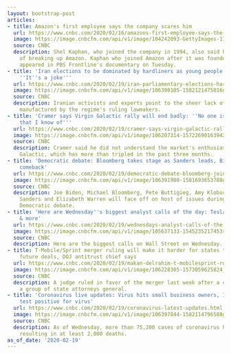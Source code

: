 ```yaml
---
layout: bootstrap-post
articles:
- title: Amazon's first employee says the company scares him
  url: https://www.cnbc.com/2020/02/16/amazons-first-employee-says-the-company-scares-him.html
  image: https://image.cnbcfm.com/api/v1/image/104242093-GettyImages-175972523.jpg?v=1582119061
  source: CNBC
  description: Shel Kaphan, who joined the company in 1994, also said he's in support
    of breaking up Amazon. Kaphan who joined Amazon after it was founded in 1994 and
    appeared in PBS Frontline's documentary on Tuesday.
- title: 'Iran elections to be dominated by hardliners as young people refuse to vote:
    ''It''s a joke'''
  url: https://www.cnbc.com/2020/02/19/iran-parliamentary-elections-hardliners-to-dominate-low-turnout-expected.html
  image: https://image.cnbcfm.com/api/v1/image/106398105-1582121475016gettyimages-iran2020parlelex1.jpg?v=1582121645
  source: CNBC
  description: Iranian activists and experts point to the sheer lack of competition
    manufactured by the regime's ruling lawmakers.
- title: 'Cramer says Virgin Galactic rally will end badly: ''No one is going to Mars
    that I know of'''
  url: https://www.cnbc.com/2020/02/19/cramer-says-virgin-galactic-rally-will-end-badly-no-one-is-going-to-mars-that-i-know-of.html
  image: https://image.cnbcfm.com/api/v1/image/106207314-15722690163942019-10-28t130946z_1961459776_rc167264bfc0_rtrmadp_3_virgin-galactic-ipo1.jpg?v=1582059583
  source: CNBC
  description: Cramer said he did not understand the market's enthusiasm for Virgin
    Galactic, which has more than tripled in the past three months.
- title: 'Democratic debate: Bloomberg takes stage as Sanders leads, Biden aims for
    comeback'
  url: https://www.cnbc.com/2020/02/19/democratic-debate-bloomberg-joins-sanders-leads-biden-seeks-comeback.html
  image: https://image.cnbcfm.com/api/v1/image/106391980-1581693653788gettyimages-1200442407.jpeg?v=1582034044
  source: CNBC
  description: Joe Biden, Michael Bloomberg, Pete Buttigieg, Amy Klobuchar, Bernie
    Sanders and Elizabeth Warren will face off on host of issues during Wednesday's
    Democratic debate.
- title: 'Here are Wednesday''s biggest analyst calls of the day: Tesla, Nvidia, Adobe
    & more'
  url: https://www.cnbc.com/2020/02/19/wednesdays-analyst-calls-of-the-day-tesla-nvidia-adobe-more.html
  image: https://image.cnbcfm.com/api/v1/image/105637133-1545235217453rtx6j4yo.jpg?v=1545235338
  source: CNBC
  description: Here are the biggest calls on Wall Street on Wednesday.
- title: T-Mobile/Sprint merger ruling will make it harder for states to challenge
    future deals, DOJ antitrust chief says
  url: https://www.cnbc.com/2020/02/19/makan-delrahim-t-mobilesprint-ruling-sets-high-bar-for-state-challenges.html
  image: https://image.cnbcfm.com/api/v1/image/106228305-1573059625824_2sc2498.jpg?v=1573059754
  source: CNBC
  description: A judge ruled in favor of the merger last week after a challenge from
    a group of state attorneys general.
- title: 'Coronavirus live updates: Virus hits small business owners, Iran says two
    test positive for virus'
  url: https://www.cnbc.com/2020/02/19/coronavirus-latest-updates.html
  image: https://image.cnbcfm.com/api/v1/image/106397844-1582114796588gettyimages-1201765361.jpeg?v=1582114849
  source: CNBC
  description: As of Wednesday, more than 75,200 cases of coronavirus have been reported,
    resulting in at least 2,000 deaths.
as_of_date: '2020-02-19'
---
```


